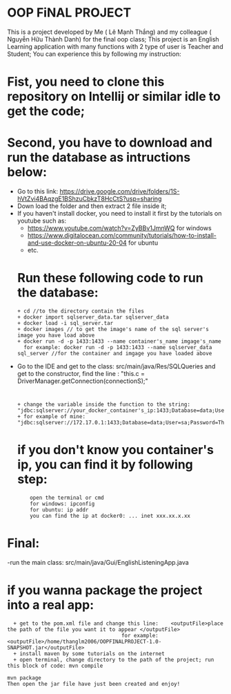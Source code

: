   # OOP FiNAL PROJECT
  This is a project developed by Me ( Lê Mạnh Thắng) and my colleague ( Nguyễn Hữu Thành Danh) for the final oop class;
  This project is an English Learning application with many functions with 2 type of user is Teacher and Student;
  You can experience this by following my instruction:
# Fist, you need to clone this repository on Intellij or similar idle to get the code;
# Second, you have to download and run the database as intructions below:
- Go to this link: https://drive.google.com/drive/folders/1S-hVtZvi4BAqzgE1BShzuCbkzT8HcCtS?usp=sharing
- Down load the folder and then extract 2 file inside it;
- If you haven't install docker, you need to install it first by the tutorials on youtube such as:
  +  https://www.youtube.com/watch?v=ZyBBv1JmnWQ for windows
  +  https://www.digitalocean.com/community/tutorials/how-to-install-and-use-docker-on-ubuntu-20-04 for ubuntu
  +  etc.
    # Run these following code to run the database:
      + cd //to the directory contain the files
      + docker import sqlserver_data.tar sqlserver_data
      + docker load -i sql_server.tar
      + docker images // to get the image's name of the sql server's image you have load above
      + docker run -d -p 1433:1433 --name container's_name imgage's_name
        for example: docker run -d -p 1433:1433 --name sqlserver_data sql_server //for the container and imgage you have loaded above
- Go to the IDE and get to the class: src/main/java/Res/SQLQueries and get to the constructor, find the line : "this.c = DriverManager.getConnection(connectionS);"
    #
      + change the variable inside the function to the string: "jdbc:sqlserver://your_docker_container's_ip:1433;Database=data;User=sa;Password=Thanglm#2006;encrypt=true;trustServerCertificate=true;loginTimeout=30;"
      + for example of mine: "jdbc:sqlserver://172.17.0.1:1433;Database=data;User=sa;Password=Thanglm#2006;encrypt=true;trustServerCertificate=true;loginTimeout=30;"
    # if you don't know you container's ip, you can find it by following step:
          open the terminal or cmd
          for windows: ipconfig
          for ubuntu: ip addr
          you can find the ip at docker0: ... inet xxx.xx.x.xx
# Final:
  -run the main class: src/main/java/Gui/EnglishListeningApp.java
  # if you wanna package the project into a real app:
      + get to the pom.xml file and change this line:    <outputFile>place the path of the file you want it to appear </outputFile>
                                         for example:  <outputFile>/home/thanglm2006/OOPFINALPROJECT-1.0-SNAPSHOT.jar</outputFile>
      + install maven by some tutorials on the internet
      + open terminal, change directory to the path of the project; run this block of code: mvn compile
                                                                                            mvn package
    Then open the jar file have just been created and enjoy!
                                                                                      
